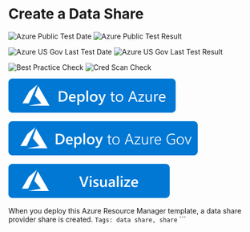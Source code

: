 # Create a Data Share

![Azure Public Test Date](https://azurequickstartsservice.blob.core.windows.net/badges/101-data-share-share/PublicLastTestDate.svg)
![Azure Public Test Result](https://azurequickstartsservice.blob.core.windows.net/badges/101-data-share-share/PublicDeployment.svg)

![Azure US Gov Last Test Date](https://azurequickstartsservice.blob.core.windows.net/badges/101-data-share-share/FairfaxLastTestDate.svg)
![Azure US Gov Last Test Result](https://azurequickstartsservice.blob.core.windows.net/badges/101-data-share-share/FairfaxDeployment.svg)

![Best Practice Check](https://azurequickstartsservice.blob.core.windows.net/badges/101-data-share-share/BestPracticeResult.svg)
![Cred Scan Check](https://azurequickstartsservice.blob.core.windows.net/badges/101-data-share-share/CredScanResult.svg)

[![Deploy to Azure](https://raw.githubusercontent.com/Azure/azure-quickstart-templates/master/1-CONTRIBUTION-GUIDE/images/deploytoazure.svg?sanitize=true)](https://portal.azure.com/#create/Microsoft.Template/uri/https%3A%2F%2Fraw.githubusercontent.com%2FAzure%2Fazure-quickstart-templates%2Fmaster%2F101-data-share-share%2Fazuredeploy.json)

[![Deploy to AzureGov](https://raw.githubusercontent.com/Azure/azure-quickstart-templates/master/1-CONTRIBUTION-GUIDE/images/deploytoazuregov.svg?sanitize=true)](https://portal.azure.us/#create/Microsoft.Template/uri/https%3A%2F%2Fraw.githubusercontent.com%2FAzure%2Fazure-quickstart-templates%2Fmaster%2F101-data-share-share%2Fazuredeploy.json)

[![Visualize](https://raw.githubusercontent.com/Azure/azure-quickstart-templates/master/1-CONTRIBUTION-GUIDE/images/visualizebutton.svg?sanitize=true)](http://armviz.io/#/?load=https%3A%2F%2Fraw.githubusercontent.com%2FAzure%2Fazure-quickstart-templates%2Fmaster%2F101-data-share-share%2Fazuredeploy.json)

When you deploy this Azure Resource Manager template, a data share provider share is created.
`Tags: data share, share`
	```



